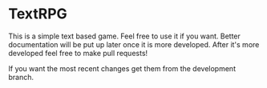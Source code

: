TextRPG
=======

This is a simple text based game. Feel free to use it if you want. Better documentation will be put up later once it is more developed. After it's more developed feel free to make pull requests!

If you want the most recent changes get them from the development branch.
